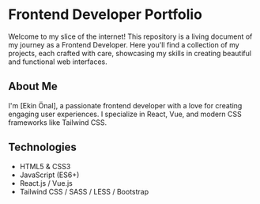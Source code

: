 # Frontend Developer Portfolio

Welcome to my slice of the internet! This repository is a living document of my journey as a Frontend Developer. Here you'll find a collection of my projects, each crafted with care, showcasing my skills in creating beautiful and functional web interfaces.

## About Me

I'm [Ekin Önal], a passionate frontend developer with a love for creating engaging user experiences. I specialize in React, Vue, and modern CSS frameworks like Tailwind CSS.

## Technologies
- HTML5 & CSS3
- JavaScript (ES6+)
- React.js / Vue.js
- Tailwind CSS / SASS / LESS / Bootstrap

